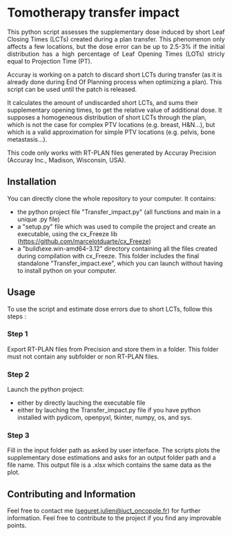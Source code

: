 # Tomotherapy transfer impact

<p style="text-align: justify;">
This python script assesses the supplementary dose induced by short Leaf Closing Times (LCTs) created during a plan transfer. This phenomenon only affects a few locations, but the dose error can be up to 2.5-3% if the initial distribution has a high percentage of Leaf Opening Times (LOTs) stricly equal to Projection Time (PT). 

Accuray is working on a patch to discard short LCTs during transfer (as it is already done during End Of Planning process when optimizing a plan). This script can be used until the patch is released. 

It calculates the amount of undiscarded short LCTs, and sums their supplementary opening times, to get the relative value of additional dose. It supposes a homogeneous distribution of short LCTs through the plan, which is not the case for complex PTV locations (e.g. breast, H&N...), but which is a valid approximation for simple PTV locations (e.g. pelvis, bone metastasis...). 

This code only works with RT-PLAN files generated by Accuray Precision (Accuray Inc., Madison, Wisconsin, USA).  
 

</p>


## Installation

You can directly clone the whole repository to your computer. It contains: 

- the python project file "Transfer_impact.py" (all functions and main in a unique .py file)
- a "setup.py" file which was used to compile the project and create an executable, using the cx_Freeze lib (https://github.com/marcelotduarte/cx_Freeze)
- a "build\exe.win-amd64-3.12" directory containing all the files created during compilation with cx_Freeze. This folder includes the final standalone "Transfer_impact.exe", which you can launch without having to install python on your computer. 

## Usage

To use the script and estimate dose errors due to short LCTs, follow this steps : 

### Step 1
Export RT-PLAN files from Precision and store them in a folder. This folder must not contain any subfolder or non RT-PLAN files. 

### Step 2 
Launch the python project: 

- either by directly lauching the executable file 
- either by lauching the Transfer_impact.py file if you have python installed with pydicom, openpyxl, tkinter, numpy, os, and sys. 

### Step 3 
Fill in the input folder path as asked by user interface. The scripts plots the supplementary dose estimations and asks for an output folder path and a file name. This output file is a .xlsx which contains the same data as the plot. 


## Contributing and Information

Feel free to contact me (seguret.julien@iuct_oncopole.fr) for further information. Feel free to contribute to the project if you find any improvable points. 


